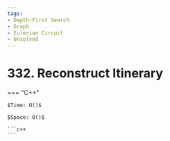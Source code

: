 ```yaml
---
tags:
- Depth-First Search
- Graph
- Eulerian Circuit
- Unsolved
---
```



# 332. Reconstruct Itinerary

=== "C++"

    $Time: O()$

    $Space: O()$

    ```c++
    ```